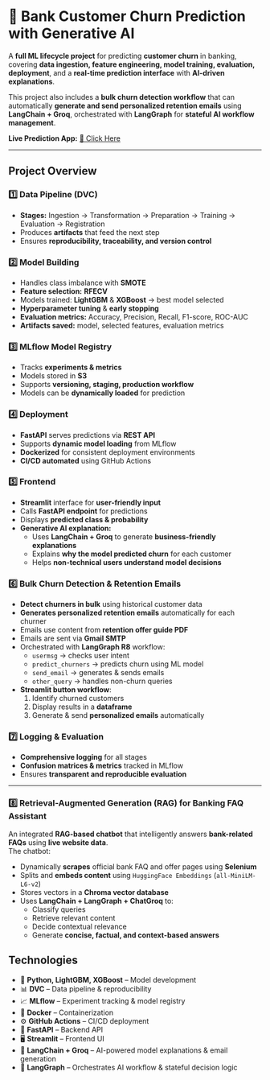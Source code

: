 # 🏦 Bank Customer Churn Prediction with Generative AI

A **full ML lifecycle project** for predicting **customer churn** in banking, covering **data ingestion, feature engineering, model training, evaluation, deployment**, and a **real-time prediction interface** with **AI-driven explanations**.  

This project also includes a **bulk churn detection workflow** that can automatically **generate and send personalized retention emails** using **LangChain + Groq**, orchestrated with **LangGraph** for **stateful AI workflow management**.


**Live Prediction App:** [🔗 Click Here](http://ec2-52-91-173-215.compute-1.amazonaws.com:8080/)

---

## Project Overview

### 1️⃣ Data Pipeline (DVC)
- **Stages:** Ingestion → Transformation → Preparation → Training → Evaluation → Registration  
- Produces **artifacts** that feed the next step  
- Ensures **reproducibility, traceability, and version control**

### 2️⃣ Model Building
- Handles class imbalance with **SMOTE**  
- **Feature selection:** **RFECV**  
- Models trained: **LightGBM** & **XGBoost** → best model selected  
- **Hyperparameter tuning** & **early stopping**  
- **Evaluation metrics:** Accuracy, Precision, Recall, F1-score, ROC-AUC  
- **Artifacts saved:** model, selected features, evaluation metrics

### 3️⃣ MLflow Model Registry
- Tracks **experiments & metrics**  
- Models stored in **S3**  
- Supports **versioning, staging, production workflow**  
- Models can be **dynamically loaded** for prediction

### 4️⃣ Deployment
- **FastAPI** serves predictions via **REST API**  
- Supports **dynamic model loading** from MLflow  
- **Dockerized** for consistent deployment environments  
- **CI/CD automated** using GitHub Actions

### 5️⃣ Frontend
- **Streamlit** interface for **user-friendly input**  
- Calls **FastAPI endpoint** for predictions  
- Displays **predicted class & probability**  
- **Generative AI explanation:**  
  - Uses **LangChain + Groq** to generate **business-friendly explanations**  
  - Explains **why the model predicted churn** for each customer  
  - Helps **non-technical users understand model decisions**

### 6️⃣ Bulk Churn Detection & Retention Emails
- **Detect churners in bulk** using historical customer data  
- **Generates personalized retention emails** automatically for each churner  
- Emails use content from **retention offer guide PDF**  
- Emails are sent via **Gmail SMTP**  
- Orchestrated with **LangGraph R8** workflow:
  - `usermsg` → checks user intent
  - `predict_churners` → predicts churn using ML model
  - `send_email` → generates & sends emails
  - `other_query` → handles non-churn queries  
- **Streamlit button workflow**:  
  1. Identify churned customers  
  2. Display results in a **dataframe**  
  3. Generate & send **personalized emails** automatically  

### 7️⃣ Logging & Evaluation
- **Comprehensive logging** for all stages  
- **Confusion matrices & metrics** tracked in MLflow  
- Ensures **transparent and reproducible evaluation**
---

### 8️⃣ Retrieval-Augmented Generation (RAG) for Banking FAQ Assistant

An integrated **RAG-based chatbot** that intelligently answers **bank-related FAQs** using **live website data**.  
The chatbot:
- Dynamically **scrapes** official bank FAQ and offer pages using **Selenium**  
- Splits and **embeds content** using `HuggingFace Embeddings` (`all-MiniLM-L6-v2`)  
- Stores vectors in a **Chroma vector database**  
- Uses **LangChain + LangGraph + ChatGroq** to:
  - Classify queries  
  - Retrieve relevant content  
  - Decide contextual relevance  
  - Generate **concise, factual, and context-based answers**  

## Technologies
- 🐍 **Python, LightGBM, XGBoost** – Model development  
- 📊 **DVC** – Data pipeline & reproducibility  
- 📈 **MLflow** – Experiment tracking & model registry  
- 🐳 **Docker** – Containerization  
- ⚙️ **GitHub Actions** – CI/CD deployment  
- 🚀 **FastAPI** – Backend API  
- 🖥️ **Streamlit** – Frontend UI  
- 🤖 **LangChain + Groq** – AI-powered model explanations & email generation  
- 📌 **LangGraph** – Orchestrates AI workflow & stateful decision logic  
